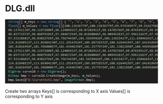 ﻿# DLG.dll
![](https://github.com/weizsw/DLG.dll/blob/master/Capture1.PNG)

Create two arrays
Keys[] is corresponding to X axis
Values[] is corresponding to Y axis
